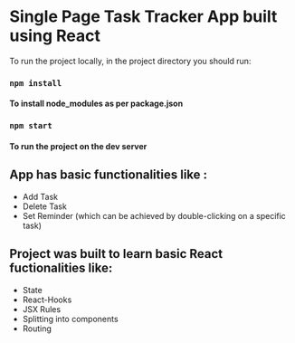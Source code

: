 # Single Page Task Tracker App built using React

To run the project locally, in the project directory you should run:

### `npm install`

#### To install node_modules as per package.json

### `npm start`

#### To run the project on the dev server

## App has basic functionalities like :
* Add Task
* Delete Task
* Set Reminder (which can be achieved by double-clicking on a specific task)

## Project was built to learn basic React fuctionalities like:
* State
* React-Hooks
* JSX Rules
* Splitting into components
* Routing
